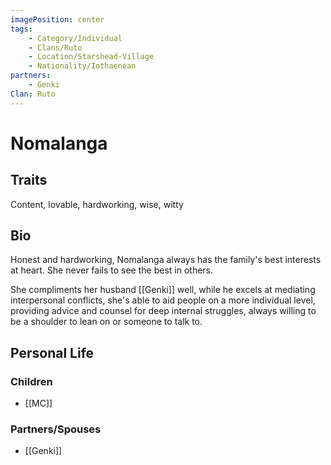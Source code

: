 ```yaml
---
imagePosition: center
tags:
    - Category/Individual
    - Clans/Ruto
    - Location/Starshead-Village
    - Nationality/Iothaenean
partners:
    - Genki
Clan: Ruto
---
```


# Nomalanga

## Traits

<span class='traits chip-list'>Content, lovable, hardworking, wise, witty</span>

## Bio

Honest and hardworking, Nomalanga always has the family's best interests at heart. She never fails to see the best in others.

She compliments her husband [[Genki]] well, while he excels at mediating interpersonal conflicts, she's able to aid people on a more individual level, providing advice and counsel for deep internal struggles, always willing to be a shoulder to lean on or someone to talk to.


## Personal Life

### Children

-   [[MC]]

### Partners/Spouses

-   [[Genki]]
